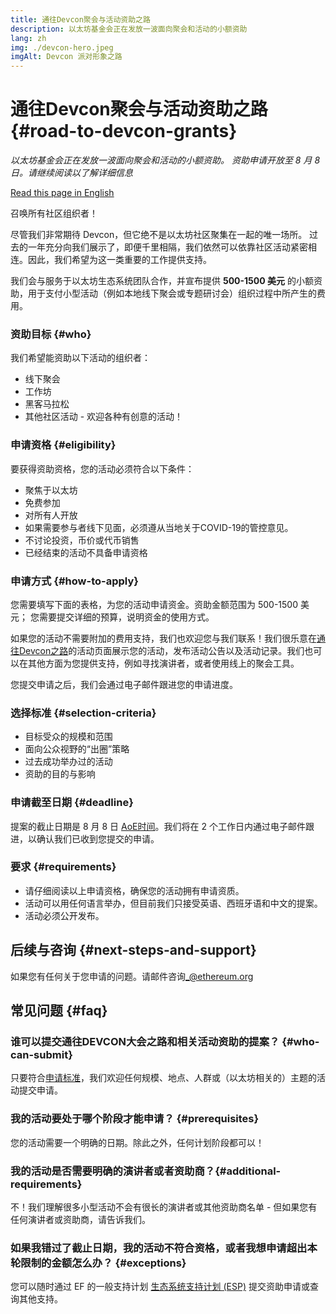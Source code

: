 ```yaml
---
title: 通往Devcon聚会与活动资助之路
description: 以太坊基金会正在发放一波面向聚会和活动的小额资助
lang: zh
img: ./devcon-hero.jpeg
imgAlt: Devcon 派对形象之路
---
```


# 通往Devcon聚会与活动资助之路 {#road-to-devcon-grants}

*以太坊基金会正在发放一波面向聚会和活动的小额资助。 资助申请开放至 8 月 8 日。请继续阅读以了解详细信息*

[Read this page in English](/en/devcon-grants/)
<!-- [Lee esta página en español](/es/devcon-grants/) -->

召唤所有社区组织者！

尽管我们非常期待 Devcon，但它绝不是以太坊社区聚集在一起的唯一场所。 过去的一年充分向我们展示了，即便千里相隔，我们依然可以依靠社区活动紧密相连。因此，我们希望为这一类重要的工作提供支持。

我们会与服务于以太坊生态系统团队合作，并宣布提供 **500-1500 美元** 的小额资助，用于支付小型活动（例如本地线下聚会或专题研讨会）组织过程中所产生的费用。

### 资助目标 {#who}

我们希望能资助以下活动的组织者：

- 线下聚会
- 工作坊
- 黑客马拉松
- 其他社区活动 - 欢迎各种有创意的活动！

### 申请资格 {#eligibility}

要获得资助资格，您的活动必须符合以下条件：

- 聚焦于以太坊
- 免费参加
- 对所有人开放
- 如果需要参与者线下见面，必须遵从当地关于COVID-19的管控意见。
- 不讨论投资，币价或代币销售
- 已经结束的活动不具备申请资格

### 申请方式 {#how-to-apply}

您需要填写下面的表格，为您的活动申请资金。资助金额范围为 500-1500 美元； 您需要提交详细的预算，说明资金的使用方式。

如果您的活动不需要附加的费用支持，我们也欢迎您与我们联系！我们很乐意在[通往Devcon之路](https://www.devcon.org/zh/#participate)的活动页面展示您的活动，发布活动公告以及活动记录。我们也可以在其他方面为您提供支持，例如寻找演讲者，或者使用线上的聚会工具。

您提交申请之后，我们会通过电子邮件跟进您的申请进度。

<DevconGrantsForm />

### 选择标准 {#selection-criteria}

- 目标受众的规模和范围
- 面向公众视野的“出圈”策略
- 过去成功举办过的活动
- 资助的目的与影响

### **申请截至日期** {#deadline}

提案的截止日期是 8 月 8 日 [AoE时间](https://en.wikipedia.org/wiki/Anywhere_on_Earth)。我们将在 2 个工作日内通过电子邮件跟进，以确认我们已收到您提交的申请。

### **要求** {#requirements}

- 请仔细阅读以上申请资格，确保您的活动拥有申请资质。
- 活动可以用任何语言举办，但目前我们只接受英语、西班牙语和中文的提案。
- 活动必须公开发布。

## **后续与咨询** {#next-steps-and-support}

如果您有任何关于您申请的问题。请邮件咨询[_@ethereum.org](mailto:_@ethereum.org)

## **常见问题** {#faq}

### **谁可以提交通往DEVCON大会之路和相关活动资助的提案？** {#who-can-submit}

只要符合[申请标准](#eligibility)，我们欢迎任何规模、地点、人群或（以太坊相关的）主题的活动提交申请。

### **我的活动要处于哪个阶段才能申请？** {#prerequisites}

您的活动需要一个明确的日期。除此之外，任何计划阶段都可以！

### 我的活动是否需要明确的演讲者或者资助商？{#additional-requirements}

不！我们理解很多小型活动不会有很长的演讲者或其他资助商名单 - 但如果您有任何演讲者或资助商，请告诉我们。

### **如果我错过了截止日期，我的活动不符合资格，或者我想申请超出本轮限制的金额怎么办？** {#exceptions}

您可以随时通过 EF 的一般支持计划 [生态系统支持计划 (ESP)](https://esp.ethereum.foundation/) 提交资助申请或查询其他支持。
